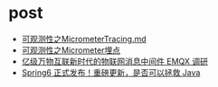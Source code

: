 # post
- [可观测性之MicrometerTracing.md](https://github.com/songxiaosheng/post/blob/master/%E5%8F%AF%E8%A7%82%E6%B5%8B%E6%80%A7%E4%B9%8BMicrometerTracing.md)
- [可观测性之Micrometer埋点](https://github.com/songxiaosheng/post/blob/master/%E5%8F%AF%E8%A7%82%E6%B5%8B%E6%80%A7%E4%B9%8BMicrometer.md)
- [亿级万物互联新时代的物联网消息中间件 EMQX 调研](https://xie.infoq.cn/article/93ff54d5c3d89018b3f476ca3)
- [Spring6 正式发布！重磅更新，是否可以拯救 Java](https://xie.infoq.cn/article/1685a3e681ca8e5e7ddc4ac20)
